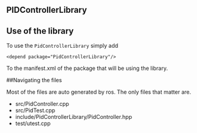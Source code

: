 ## PIDControllerLibrary

## Use of the library

To use the `PidControllerLibrary` simply add 

`<depend package="PidControllerLibrary"/>`

To the manifest.xml of the package that will be using the library.

##Navigating the files

Most of the files are auto generated by ros.
The only files that matter are.

- src/PidController.cpp
- src/PidTest.cpp
- include/PidControllerLibrary/PidController.hpp
- test/utest.cpp 




